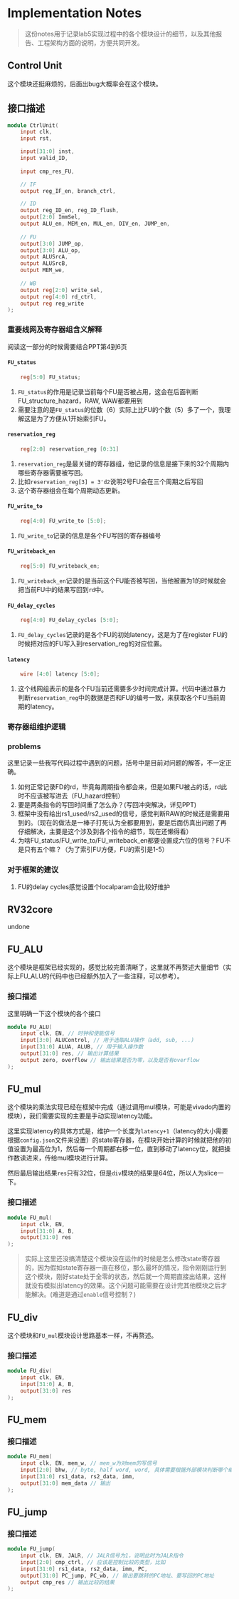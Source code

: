 # Implementation Notes

> 这份notes用于记录lab5实现过程中的各个模块设计的细节，以及其他报告、工程架构方面的说明，方便共同开发。

## Control Unit
这个模块还挺麻烦的，后面出bug大概率会在这个模块。

## 接口描述
```verilog
module CtrlUnit(
    input clk,
    input rst,

    input[31:0] inst,
    input valid_ID,
    
    input cmp_res_FU,

    // IF
    output reg_IF_en, branch_ctrl,

    // ID
    output reg_ID_en, reg_ID_flush,
    output[2:0] ImmSel,
    output ALU_en, MEM_en, MUL_en, DIV_en, JUMP_en,
    
    // FU
    output[3:0] JUMP_op,
    output[3:0] ALU_op,
    output ALUSrcA,
    output ALUSrcB,
    output MEM_we,
    
    // WB
    output reg[2:0] write_sel,
    output reg[4:0] rd_ctrl,
    output reg reg_write
);
```

### 重要线网及寄存器组含义解释
阅读这一部分的时候需要结合PPT第4到6页
#### `FU_status`
```verilog
    reg[5:0] FU_status;
```
1. `FU_status`的作用是记录当前每个FU是否被占用，这会在后面判断FU_structure_hazard，RAW, WAW都要用到
2. 需要注意的是`FU_status`的位数（6）实际上比FU的个数（5）多了一个，我理解这是为了方便从1开始索引FU。

#### `reservation_reg`

```verilog
    reg[2:0] reservation_reg [0:31]
```
1. `reservation_reg`是最关键的寄存器组，他记录的信息是接下来的32个周期内哪些寄存器需要被写回。
2. 比如`reservation_reg[3] = 3'd2`说明2号FU会在三个周期之后写回
3. 这个寄存器组会在每个周期动态更新。

#### `FU_write_to`

```verilog
    reg[4:0] FU_write_to [5:0];
```
1. `FU_write_to`记录的信息是各个FU写回的寄存器编号

#### `FU_writeback_en`
```verilog
    reg[5:0] FU_writeback_en;
```
1. `FU_writeback_en`记录的是当前这个FU能否被写回，当他被置为1的时候就会把当前FU中的结果写回到`rd`中。

#### `FU_delay_cycles`
```verilog
    reg[4:0] FU_delay_cycles [5:0];
```
1. `FU_delay_cycles`记录的是各个FU的初始latency，这是为了在register FU的时候把对应的FU写入到reservation_reg的对应位置。

#### `latency`
```verilog
    wire [4:0] latency [5:0];
```
1. 这个线网组表示的是各个FU当前还需要多少时间完成计算。代码中通过暴力判断`reservation_reg`中的数据是否和FU的编号一致，来获取各个FU当前周期的latency。

### 寄存器组维护逻辑



### problems
这里记录一些我写代码过程中遇到的问题，括号中是目前对问题的解答，不一定正确。
1. 如何正常记录FD的rd，毕竟每周期指令都会来，但是如果FU被占的话，rd此时不应该被写进去（FU_hazard控制）
2. 要是两条指令的写回时间重了怎么办？(写回冲突解决，详见PPT)
3. 框架中没有给出rs1_used/rs2_used的信号，感觉判断RAW的时候还是需要用到的。（现在的做法是一棒子打死认为全都要用到，要是后面仿真出问题了再仔细解决，主要是这个涉及到各个指令的细节，现在还懒得看）
4. 为啥FU_status/FU_write_to/FU_writeback_en都要设置成六位的信号？FU不是只有五个嘛？（为了索引FU方便，FU的索引是1-5）


### 对于框架的建议
1. FU的delay cycles感觉设置个localparam会比较好维护

## RV32core
undone

## FU_ALU
这个模块是框架已经实现的，感觉比较完善清晰了，这里就不再赘述大量细节（实际上FU_ALU的代码中也已经额外加入了一些注释，可以参考）。

### 接口描述
这里明确一下这个模块的各个接口
```verilog
module FU_ALU(
    input clk, EN, // 时钟和使能信号
    input[3:0] ALUControl, // 用于选取ALU操作（add, sub, ...)
    input[31:0] ALUA, ALUB, // 用于输入操作数
    output[31:0] res, // 输出计算结果
    output zero, overflow // 输出结果是否为零，以及是否有overflow
);
```


## FU_mul
这个模块的乘法实现已经在框架中完成（通过调用mul模块，可能是vivado内置的模块），我们需要实现的主要是手动实现latency功能。

这里实现latency的具体方式是，维护一个长度为`latency+1`（latency的大小需要根据`config.json`文件来设置）的state寄存器，在模块开始计算的时候就把他的初值设置为最高位为1，然后每一个周期都右移一位，直到移动了latency位，就把操作数读进来，传给mul模块进行计算。

然后最后输出结果`res`只有32位，但是`div`模块的结果是64位，所以人为slice一下。

### 接口描述
```verilog
module FU_mul(
    input clk, EN,
    input[31:0] A, B,
    output[31:0] res
);
```

> 实际上这里还没搞清楚这个模块没在运作的时候是怎么修改state寄存器的，因为假如state寄存器一直在移位，那么最坏的情况，指令刚刚运行到这个模块，刚好state处于全零的状态，然后就一个周期直接出结果，这样就没有模拟出latency的效果。这个问题可能需要在设计完其他模块之后才能解决。(难道是通过`enable`信号控制？)


## FU_div
这个模块和`FU_mul`模块设计思路基本一样，不再赘述。

### 接口描述
```verilog
module FU_div(
    input clk, EN,
    input[31:0] A, B,
    output[31:0] res
);
```

## FU_mem


### 接口描述
```verilog
module FU_mem(
    input clk, EN, mem_w, // mem_w为对mem的写信号
    input[2:0] bhw, // byte, half word, word, 具体需要根据外部模块判断哪个编码对应哪种长度
    input[31:0] rs1_data, rs2_data, imm, 
    output[31:0] mem_data // 输出
);
```

## FU_jump

### 接口描述
```verilog
module FU_jump(
	input clk, EN, JALR, // JALR信号为1，说明此时为JALR指令
	input[2:0] cmp_ctrl, // 应该是控制比较的类型，比如
	input[31:0] rs1_data, rs2_data, imm, PC,
	output[31:0] PC_jump, PC_wb, // 输出要跳转的PC地址、要写回的PC地址
	output cmp_res // 输出比较的结果
);
```